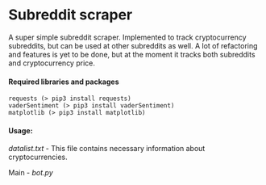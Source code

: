 # Subreddit scraper

A super simple subreddit scraper. Implemented to track cryptocurrency subreddits, but can be used at other subreddits as well. A lot of refactoring and features is yet to be done, but at the moment it tracks both subreddits and cryptocurrency price. 

#### Required libraries and packages
    requests (> pip3 install requests)
    vaderSentiment (> pip3 install vaderSentiment)
    matplotlib (> pip3 install matplotlib)


#### Usage:

_datalist.txt_ - 
This file contains necessary information about cryptocurrencies.  


Main - _bot.py_